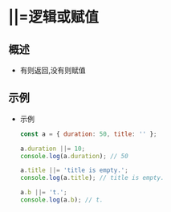 # ||=逻辑或赋值

## 概述

  - 有则返回,没有则赋值

## 示例

  - 示例

    ```javascript
    const a = { duration: 50, title: '' };

    a.duration ||= 10;
    console.log(a.duration); // 50

    a.title ||= 'title is empty.';
    console.log(a.title); // title is empty.

    a.b ||= 't.';
    console.log(a.b); // t.
    ```
